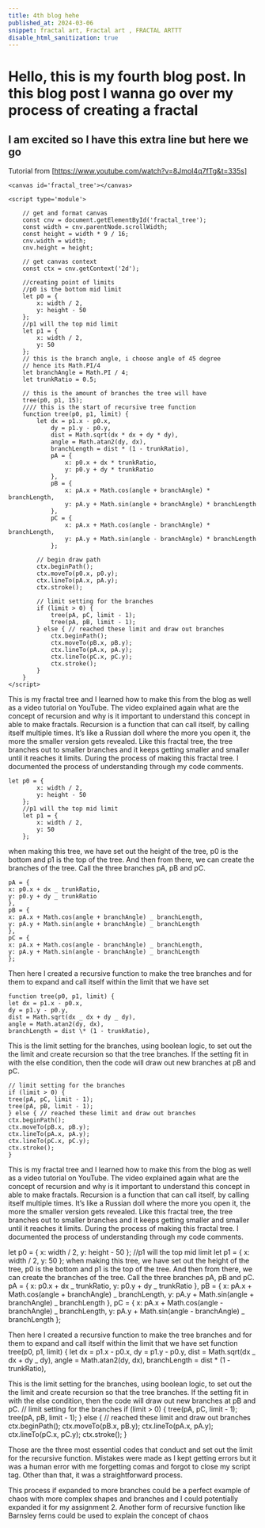 ```yaml
---
title: 4th blog hehe
published_at: 2024-03-06
snippet: fractal art, Fractal art , FRACTAL ARTTT
disable_html_sanitization: true
---
```


# Hello, this is my fourth blog post. In this blog post I wanna go over my process of creating a fractal

## I am excited so I have this extra line but here we go

Tutorial from [https://www.youtube.com/watch?v=8JmoI4q7fTg&t=335s]

<canvas id='fractal_tree'></canvas>

<script type='module'>

    // get and format canvas
    const cnv = document.getElementById('fractal_tree');
    const width = cnv.parentNode.scrollWidth;
    const height = width * 9 / 16;
    cnv.width = width;
    cnv.height = height;

    // get canvas context
    const ctx = cnv.getContext('2d');

    let p0 = {
        x: width / 2,
        y: height - 50
    };
    let p1 = {
        x: width / 2,
        y: 50
    };
    let branchAngle = Math.PI / 4;
    let trunkRatio = 0.5;

    
    tree(p0, p1, 15);

    function tree(p0, p1, limit) {
        let dx = p1.x - p0.x,
            dy = p1.y - p0.y,
            dist = Math.sqrt(dx * dx + dy * dy),
            angle = Math.atan2(dy, dx),
            branchLength = dist * (1 - trunkRatio),
            pA = {
                x: p0.x + dx * trunkRatio,
                y: p0.y + dy * trunkRatio
            },
            pB = {
                x: pA.x + Math.cos(angle + branchAngle) * branchLength,
                y: pA.y + Math.sin(angle + branchAngle) * branchLength
            },
            pC = {
                x: pA.x + Math.cos(angle - branchAngle) * branchLength,
                y: pA.y + Math.sin(angle - branchAngle) * branchLength
            };

        ctx.beginPath();
        ctx.moveTo(p0.x, p0.y);
        ctx.lineTo(pA.x, pA.y);
        ctx.stroke();

        if (limit > 0) {
            tree(pA, pC, limit - 1);
            tree(pA, pB, limit - 1);
        } else {
            ctx.beginPath();
            ctx.moveTo(pB.x, pB.y);
            ctx.lineTo(pA.x, pA.y);
            ctx.lineTo(pC.x, pC.y);
            ctx.stroke();
        }
    }
</script>

```
<canvas id='fractal_tree'></canvas>

<script type='module'>

    // get and format canvas
    const cnv = document.getElementById('fractal_tree');
    const width = cnv.parentNode.scrollWidth;
    const height = width * 9 / 16;
    cnv.width = width;
    cnv.height = height;

    // get canvas context
    const ctx = cnv.getContext('2d');

    //creating point of limits
    //p0 is the bottom mid limit
    let p0 = {
        x: width / 2,
        y: height - 50
    };
    //p1 will the top mid limit
    let p1 = {
        x: width / 2,
        y: 50
    };
    // this is the branch angle, i choose angle of 45 degree
    // hence its Math.PI/4
    let branchAngle = Math.PI / 4;
    let trunkRatio = 0.5;

    // this is the amount of branches the tree will have
    tree(p0, p1, 15);
    //// this is the start of recursive tree function
    function tree(p0, p1, limit) {
        let dx = p1.x - p0.x,
            dy = p1.y - p0.y,
            dist = Math.sqrt(dx * dx + dy * dy),
            angle = Math.atan2(dy, dx),
            branchLength = dist * (1 - trunkRatio),
            pA = {
                x: p0.x + dx * trunkRatio,
                y: p0.y + dy * trunkRatio
            },
            pB = {
                x: pA.x + Math.cos(angle + branchAngle) * branchLength,
                y: pA.y + Math.sin(angle + branchAngle) * branchLength
            },
            pC = {
                x: pA.x + Math.cos(angle - branchAngle) * branchLength,
                y: pA.y + Math.sin(angle - branchAngle) * branchLength
            };

        // begin draw path
        ctx.beginPath();
        ctx.moveTo(p0.x, p0.y);
        ctx.lineTo(pA.x, pA.y);
        ctx.stroke();

        // limit setting for the branches
        if (limit > 0) {
            tree(pA, pC, limit - 1);
            tree(pA, pB, limit - 1);
        } else { // reached these limit and draw out branches
            ctx.beginPath();
            ctx.moveTo(pB.x, pB.y);
            ctx.lineTo(pA.x, pA.y);
            ctx.lineTo(pC.x, pC.y);
            ctx.stroke();
        }
    }
</script>
```

This is my fractal tree and I learned how to make this from the blog as well as a video tutorial on YouTube. The video explained again what are the concept of recursion and why is it important to understand this concept in able to make fractals. Recursion is a function that can call itself, by calling itself multiple times. It’s like a Russian doll where the more you open it, the more the smaller version gets revealed. Like this fractal tree, the tree branches out to smaller branches and it keeps getting smaller and smaller until it reaches it limits. During the process of making this fractal tree. I documented the process of understanding through my code comments.

```
let p0 = {
        x: width / 2,
        y: height - 50
    };
    //p1 will the top mid limit
    let p1 = {
        x: width / 2,
        y: 50
    };
```

when making this tree, we have set out the height of the tree, p0 is the bottom and p1 is the top of the tree. And then from there, we can create the branches of the tree. Call the three branches pA, pB and pC.

```
pA = {
x: p0.x + dx _ trunkRatio,
y: p0.y + dy _ trunkRatio
},
pB = {
x: pA.x + Math.cos(angle + branchAngle) _ branchLength,
y: pA.y + Math.sin(angle + branchAngle) _ branchLength
},
pC = {
x: pA.x + Math.cos(angle - branchAngle) _ branchLength,
y: pA.y + Math.sin(angle - branchAngle) _ branchLength
};
```

Then here I created a recursive function to make the tree branches and for them to expand and call itself within the limit that we have set

```
function tree(p0, p1, limit) {
let dx = p1.x - p0.x,
dy = p1.y - p0.y,
dist = Math.sqrt(dx _ dx + dy _ dy),
angle = Math.atan2(dy, dx),
branchLength = dist \* (1 - trunkRatio),
```

This is the limit setting for the branches, using boolean logic, to set out the the limit and create recursion so that the tree branches. If the setting fit in with the else condition, then the code will draw out new branches at pB and pC.

```
// limit setting for the branches
if (limit > 0) {
tree(pA, pC, limit - 1);
tree(pA, pB, limit - 1);
} else { // reached these limit and draw out branches
ctx.beginPath();
ctx.moveTo(pB.x, pB.y);
ctx.lineTo(pA.x, pA.y);
ctx.lineTo(pC.x, pC.y);
ctx.stroke();
}
```

This is my fractal tree and I learned how to make this from the blog as well as a video tutorial on YouTube. The video explained again what are the concept of recursion and why is it important to understand this concept in able to make fractals. Recursion is a function that can call itself, by calling itself multiple times. It’s like a Russian doll where the more you open it, the more the smaller version gets revealed. Like this fractal tree, the tree branches out to smaller branches and it keeps getting smaller and smaller until it reaches it limits. During the process of making this fractal tree. I documented the process of understanding through my code comments.

let p0 = {
x: width / 2,
y: height - 50
};
//p1 will the top mid limit
let p1 = {
x: width / 2,
y: 50
};
when making this tree, we have set out the height of the tree, p0 is the bottom and p1 is the top of the tree. And then from there, we can create the branches of the tree. Call the three branches pA, pB and pC.
pA = {
x: p0.x + dx _ trunkRatio,
y: p0.y + dy _ trunkRatio
},
pB = {
x: pA.x + Math.cos(angle + branchAngle) _ branchLength,
y: pA.y + Math.sin(angle + branchAngle) _ branchLength
},
pC = {
x: pA.x + Math.cos(angle - branchAngle) _ branchLength,
y: pA.y + Math.sin(angle - branchAngle) _ branchLength
};

Then here I created a recursive function to make the tree branches and for them to expand and call itself within the limit that we have set
function tree(p0, p1, limit) {
let dx = p1.x - p0.x,
dy = p1.y - p0.y,
dist = Math.sqrt(dx _ dx + dy _ dy),
angle = Math.atan2(dy, dx),
branchLength = dist \* (1 - trunkRatio),

This is the limit setting for the branches, using boolean logic, to set out the the limit and create recursion so that the tree branches. If the setting fit in with the else condition, then the code will draw out new branches at pB and pC.
// limit setting for the branches
if (limit > 0) {
tree(pA, pC, limit - 1);
tree(pA, pB, limit - 1);
} else { // reached these limit and draw out branches
ctx.beginPath();
ctx.moveTo(pB.x, pB.y);
ctx.lineTo(pA.x, pA.y);
ctx.lineTo(pC.x, pC.y);
ctx.stroke();
}

Those are the three most essential codes that conduct and set out the limit for the recursive function. Mistakes were made as I kept getting errors but it was a human error with me forgetting comas and forgot to close my script tag. Other than that, it was a straightforward process.

This process if expanded to more branches could be a perfect example of chaos with more complex shapes and branches and I could potentially expanded it for my assignment 2. Another form of recursive function like Barnsley ferns could be used to explain the concept of chaos
